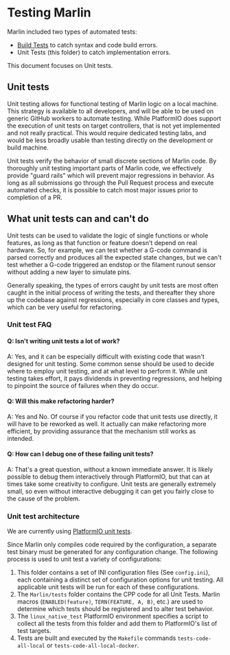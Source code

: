 # Testing Marlin

Marlin included two types of automated tests:
- [Build Tests](../buildroot/tests) to catch syntax and code build errors.
- Unit Tests (this folder) to catch implementation errors.

This document focuses on Unit tests.

## Unit tests

Unit testing allows for functional testing of Marlin logic on a local machine. This strategy is available to all developers, and will be able to be used on generic GitHub workers to automate testing. While PlatformIO does support the execution of unit tests on target controllers, that is not yet implemented and not really practical. This would require dedicated testing labs, and would be less broadly usable than testing directly on the development or build machine.

Unit tests verify the behavior of small discrete sections of Marlin code. By thoroughly unit testing important parts of Marlin code, we effectively provide "guard rails" which will prevent major regressions in behavior. As long as all submissions go through the Pull Request process and execute automated checks, it is possible to catch most major issues prior to completion of a PR.

## What unit tests can and can't do

Unit tests can be used to validate the logic of single functions or whole features, as long as that function or feature doesn't depend on real hardware. So, for example, we can test whether a G-code command is parsed correctly and produces all the expected state changes, but we can't test whether a G-code triggered an endstop or the filament runout sensor without adding a new layer to simulate pins.

Generally speaking, the types of errors caught by unit tests are most often caught in the initial process of writing the tests, and thereafter they shore up the codebase against regressions, especially in core classes and types, which can be very useful for refactoring.

### Unit test FAQ

#### Q: Isn't writing unit tests a lot of work?
A: Yes, and it can be especially difficult with existing code that wasn't designed for unit testing. Some common sense should be used to decide where to employ unit testing, and at what level to perform it. While unit testing takes effort, it pays dividends in preventing regressions, and helping to pinpoint the source of failures when they do occur.

#### Q: Will this make refactoring harder?
A: Yes and No. Of course if you refactor code that unit tests use directly, it will have to be reworked as well. It actually can make refactoring more efficient, by providing assurance that the mechanism still works as intended.

#### Q: How can I debug one of these failing unit tests?
A: That's a great question, without a known immediate answer. It is likely possible to debug them interactively through PlatformIO, but that can at times take some creativity to configure. Unit tests are generally extremely small, so even without interactive debugging it can get you fairly close to the cause of the problem.

### Unit test architecture
We are currently using [PlatformIO unit tests](https://docs.platformio.org/en/latest/plus/unit-testing.html).

Since Marlin only compiles code required by the configuration, a separate test binary must be generated for any configuration change. The following process is used to unit test a variety of configurations:

1. This folder contains a set of INI configuration files (See `config.ini`), each containing a distinct set of configuration options for unit testing. All applicable unit tests will be run for each of these configurations.
2. The `Marlin/tests` folder contains the CPP code for all Unit Tests. Marlin macros (`ENABLED(feature)`, `TERN(FEATURE, A, B)`, etc.) are used to determine which tests should be registered and to alter test behavior.
3. The `linux_native_test` PlatformIO environment specifies a script to collect all the tests from this folder and add them to PlatformIO's list of test targets.
4. Tests are built and executed by the `Makefile` commands `tests-code-all-local` or `tests-code-all-local-docker`.
